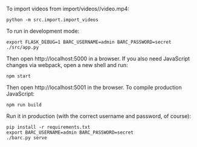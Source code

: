 To import videos from import/videos/<CATEGORY>/video.mp4:

    python -m src.import.import_videos

To run in development mode:

    export FLASK_DEBUG=1 BARC_USERNAME=admin BARC_PASSWORD=secret
    ./src/app.py

Then open http://localhost:5000 in a browser. If you also need JavaScript
changes via webpack, open a new shell and run:

    npm start

Then open http://localhost:5001 in the browser. To compile production
JavaScript:

    npm run build

Run it in production (with the correct username and password, of course):

    pip install -r requirements.txt
    export BARC_USERNAME=admin BARC_PASSWORD=secret
    ./barc.py serve

